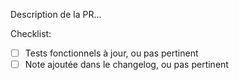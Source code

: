 Description de la PR...

Checklist:
- [ ] Tests fonctionnels à jour, ou pas pertinent
- [ ] Note ajoutée dans le changelog, ou pas pertinent
